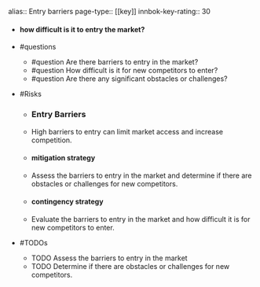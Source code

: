 alias:: Entry barriers
page-type:: [[key]]
innbok-key-rating:: 30
- #### how difficult is it to entry the market?
- #questions
  - #question Are there barriers to entry in the market?
  - #question How difficult is it for new competitors to enter?
  - #question Are there any significant obstacles or challenges?
- #Risks

  - ### Entry Barriers
  - High barriers to entry can limit market access and increase competition.
  - #### mitigation strategy
  - Assess the barriers to entry in the market and determine if there are obstacles or challenges for new competitors.
  - #### contingency strategy
  - Evaluate the barriers to entry in the market and how difficult it is for new competitors to enter.
- #TODOs
  - TODO Assess the barriers to entry in the market
  - TODO  Determine if there are obstacles or challenges for new competitors.


